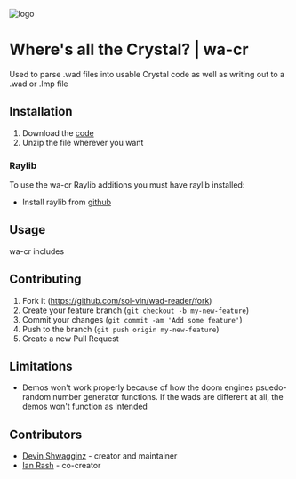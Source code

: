 ![logo](../logo/wa-cr.png)

# Where's all the Crystal? | wa-cr

Used to parse .wad files into usable Crystal code
as well as writing out to a .wad or .lmp file

## Installation

1. Download the [code](https://github.com/sol-vin/wad-reader/archive/refs/heads/master.zip)
2. Unzip the file wherever you want

### Raylib

To use the wa-cr Raylib additions you must have raylib installed:

- Install raylib from [github](https://github.com/raysan5/raylib/releases)

## Usage

wa-cr includes 

## Contributing

1. Fork it (<https://github.com/sol-vin/wad-reader/fork>)
2. Create your feature branch (`git checkout -b my-new-feature`)
3. Commit your changes (`git commit -am 'Add some feature'`)
4. Push to the branch (`git push origin my-new-feature`)
5. Create a new Pull Request

## Limitations

* Demos won't work properly because of how the doom engines psuedo-random number generator functions. If the wads are different at all, the demos won't function as intended

## Contributors

- [Devin Shwagginz](https://github.com/D-Shwagginz) - creator and maintainer
- [Ian Rash](https://github.com/sol-vin) - co-creator
